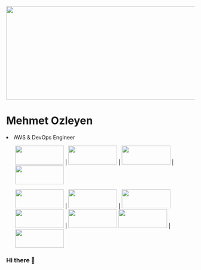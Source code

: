 <img src="https://cdn.hostadvice.com/2021/10/10-16-2021---nxp-semiconductors-migrates-to-amazon-web-services-aws--1.png" width="1500" height="250">

<h1><strong>Mehmet Ozleyen</strong></h1>
<li>AWS & DevOps Engineer</li>

 <ul>  

<img src="https://www.rp.edu.sg/images/default-source/soi-images/lifelong-learning/devops-banner.png?sfvrsn=65108021_2" width="130" height="50"> |
<img src="https://www.turbogeek.co.uk/wp-content/uploads/2018/11/hashicorp-terraform-banner.png" width="130" height="50"> | <img src="https://res.cloudinary.com/practicaldev/image/fetch/s--0h5bkq-D--/c_imagga_scale,f_auto,fl_progressive,h_900,q_auto,w_1600/https://dev-to-uploads.s3.amazonaws.com/i/i0dyl2hs1upd539p6k25.jpg" width="130" height="50"> | <img src="https://helios-i.mashable.com/imagery/articles/047UsVLCrupUmmsuitpn1nw/hero-image.fill.size_1248x702.v1623374965.png" width="130" height="50">

                                                                                                                      
<img src="https://res.cloudinary.com/practicaldev/image/fetch/s--Tnjdmvd3--/c_imagga_scale,f_auto,fl_progressive,h_900,q_auto,w_1600/https://dev-to-uploads.s3.amazonaws.com/i/iut5bis60lukw02yoe3j.jpg" width="130" height="50"> |
<img src="https://cms-assets.tutsplus.com/uploads/users/1199/posts/25940/preview_image/ansible.png" width="130" height="50"> | <img src="https://www.kindpng.com/picc/m/745-7454540_apache-maven-hd-png-download.png" width="130" height="50">
<img src="https://flyclipart.com/thumbs/set-up-docker-swarm-cluster-using-consul-dzone-cloud-docker-swarm-logo-1074961.png" width="130" height="50"> | <img src="https://www.devopstechlab.com/wp-content/uploads/2018/01/jenkins-banner-1500x430.jpg" width="130" height="50"> 
<img src="https://cdn.hashnode.com/res/hashnode/image/upload/v1648922226106/ReijKvWX1.png" width="130" height="50"> | <img src="https://www.cncf.io/wp-content/uploads/2020/08/prometheusBanner-1.png" width="130" height="50"> 
  
  

</ul>

### Hi there 👋

<!--
**mehmetozleyen/mehmetozleyen** is a ✨ _special_ ✨ repository because its `README.md` (this file) appears on your GitHub profile.

Here are some ideas to get you started:

- 🔭 I’m currently working on ...
- 🌱 I’m currently learning ...
- 👯 I’m looking to collaborate on ...
- 🤔 I’m looking for help with ...
- 💬 Ask me about ...
- 📫 How to reach me: ...
- 😄 Pronouns: ...
- ⚡ Fun fact: ...
-->
